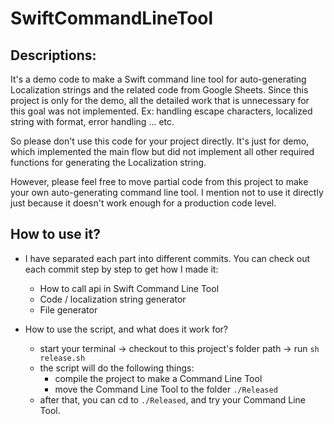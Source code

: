 # SwiftCommandLineTool

## Descriptions:
It's a demo code to make a Swift command line tool for auto-generating Localization strings and the related code from Google Sheets.
Since this project is only for the demo, all the detailed work that is unnecessary for this goal was not implemented.
Ex: handling escape characters, localized string with format, error handling ... etc.

So please don't use this code for your project directly. It's just for demo, which implemented the main flow but did not implement all other required functions for generating the Localization string.

However, please feel free to move partial code from this project to make your own auto-generating command line tool.
I mention not to use it directly just because it doesn't work enough for a production code level.

## How to use it?
- I have separated each part into different commits. 
  You can check out each commit step by step to get how I made it:

  - How to call api in Swift Command Line Tool
  - Code / localization string generator
  - File generator
- How to use the script, and what does it work for?
  - start your terminal -> checkout to this project's folder path -> run `sh release.sh`
  - the script will do the following things:
    - compile the project to make a Command Line Tool
    - move the Command Line Tool to the folder `./Released`
  - after that, you can cd to `./Released`, and try your Command Line Tool.

   
